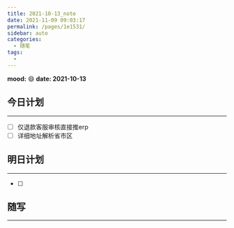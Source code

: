 ```yaml
---
title: 2021-10-13_note
date: 2021-11-09 09:03:17
permalink: /pages/1e1531/
sidebar: auto
categories:
  - 随笔
tags:
  - 
---
```

**mood:** :smile:  																		**date: 2021-10-13**  
## 今日计划  
------
- [ ]  仅退款客服审核直接推erp
- [ ]  详细地址解析省市区
## 明日计划  
------
- [ ]  
## 随写 
------
